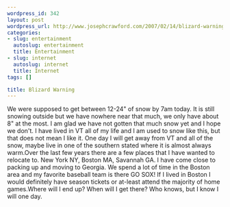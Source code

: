 ```yaml
--- 
wordpress_id: 342
layout: post
wordpress_url: http://www.josephcrawford.com/2007/02/14/blizard-warning/
categories: 
- slug: entertainment
  autoslug: entertainment
  title: Entertainment
- slug: internet
  autoslug: internet
  title: Internet
tags: []

title: Blizard Warning
---
```

We were supposed to get between 12-24" of snow by 7am today.  It is still snowing outside but we have nowhere near that much, we only have about 8" at the most.  I am glad we have not gotten that much snow yet and I hope we don't.  I have lived in VT all of my life and I am used to snow like this, but that does not mean I like it.  One day I will get away from VT and all of the snow, maybe live in one of the southern stated where it is almost always warm.Over the last few years there are a few places that I have wanted to relocate to.  New York NY, Boston MA, Savannah GA.  I have come close to packing up and moving to Georgia.  We spend a lot of time in the Boston area and my favorite baseball team is there GO SOX!  If I lived in Boston I would definitely have season tickets or at-least attend the majority of home games.Where will I end up?  When will I get there?  Who knows, but I know I will one day.
